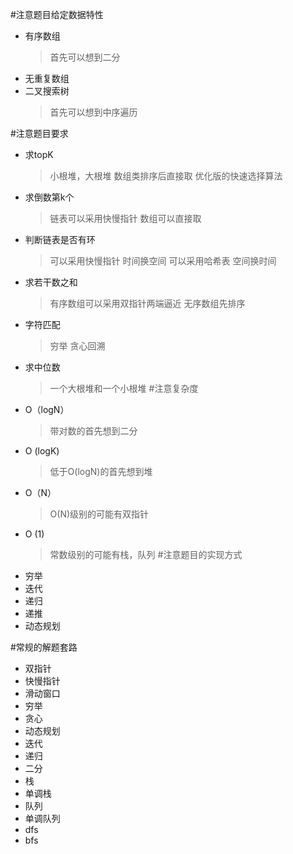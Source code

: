 #注意题目给定数据特性
- 有序数组
    > 首先可以想到二分
- 无重复数组
- 二叉搜索树
    > 首先可以想到中序遍历

#注意题目要求
- 求topK
    > 小根堆，大根堆
    > 数组类排序后直接取
    > 优化版的快速选择算法
- 求倒数第k个
    > 链表可以采用快慢指针
    > 数组可以直接取
- 判断链表是否有环
    > 可以采用快慢指针 时间换空间
    > 可以采用哈希表 空间换时间
- 求若干数之和
    > 有序数组可以采用双指针两端逼近 无序数组先排序
- 字符匹配
    > 穷举
    > 贪心回溯
- 求中位数
    > 一个大根堆和一个小根堆
#注意复杂度
- O（logN）
    > 带对数的首先想到二分
- O (logK)
    > 低于O(logN)的首先想到堆
- O（N）
    > O(N)级别的可能有双指针
- O (1)
    > 常数级别的可能有栈，队列
#注意题目的实现方式
- 穷举
- 迭代
- 递归
- 递推
- 动态规划

#常规的解题套路
- 双指针
- 快慢指针
- 滑动窗口
- 穷举
- 贪心
- 动态规划
- 迭代
- 递归
- 二分
- 栈
- 单调栈
- 队列
- 单调队列
- dfs 
- bfs